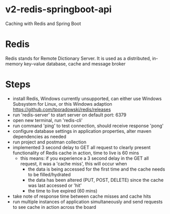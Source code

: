# v2-redis-springboot-api
Caching with Redis and Spring Boot

# Redis
Redis stands for Remote Dictionary Server. It is used as a distributed, 
in-memory key–value database, cache and message broker

# Steps
- install Redis, Windows currently unsupported, can either use Windows Subsystem for Linux, or this Windows adaption https://github.com/tporadowski/redis/releases
- run 'redis-server' to start server on default port: 6379
- open new terminal, run 'redis-cli'
- run command 'ping' to test connection, should receive response 'pong'
- configure database settings in application properties, alter maven dependencies as needed
- run project and postman collection
- implemented 3 second delay to GET all request to clearly present functionality of Redis cache in action, time to live is 60 mins
  - this means: if you experience a 3 second delay in the GET all request, it was a 'cache miss', this will occur when
    -  the data is being accessed for the first time and the cache needs to be filled/hydrated
    -   the data has been altered (PUT, POST, DELETE) since the cache was last accessed or 'hit'
    -   the time to live expired (60 mins)
- take note of response time between cache misses and cache hits
- run multiple instances of application simultaneously and send requests to see cache in action across the board

